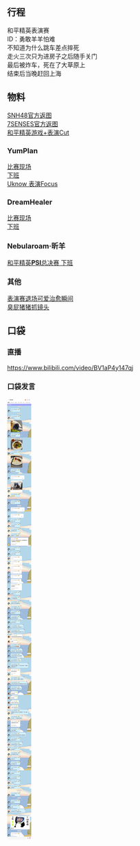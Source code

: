 ## 行程
和平精英表演赛<br>
ID：勇敢羊羊怕难<br>
不知道为什么跳车差点摔死<br>
走火三次只为进房子之后随手关门<br>
最后被炸车，死在了大草原上<br>
结束后当晚赶回上海<br>

## 物料
[SNH48官方返图](https://weibo.com/2689280541/KplZ1pNbJ?type=comment#_rnd1626973433948)<br>
[7SENSES官方返图](https://weibo.com/5901077408/Kpl5Mp5AV?type=comment#_rnd1627309365867)<br>
[和平精英游戏+表演Cut](https://www.bilibili.com/video/BV1tX4y1c7Sz)
### YumPlan
[比赛现场](https://weibo.com/7335378002/Kplsp8nsJ?from=page_1005057335378002_profile&wvr=6&mod=weibotime&type=comment#_rnd1626972065205)<br>
[下班](https://weibo.com/7335378002/Kpm6SEypR?from=page_1005057335378002_profile&wvr=6&mod=weibotime&type=comment#_rnd1626972072701)<br>
[Uknow 表演Focus](https://weibo.com/7335378002/KpmfiygHl?from=page_1005057335378002_profile&wvr=6&mod=weibotime&type=comment)
### DreamHealer
[比赛现场](https://weibo.com/6375088879/KploRc3F1?from=page_1005056375088879_profile&wvr=6&mod=weibotime&type=comment#_rnd1626971977144)<br>
[下班](https://weibo.com/6375088879/Kpm47guNb?from=page_1005056375088879_profile&wvr=6&mod=weibotime)

### Nebularoam·昕羊
[和平精英𝐏𝐒𝐈总决赛 下班](https://m.weibo.cn/status/4660437398064503?)

### 其他
[表演赛退场可爱治愈瞬间](http://t.cn/A6fHY3x8?m=4660469404794942&u=1856999022)<br>
[臭屁猪猪抓镜头](https://m.weibo.cn/status/4660397803835256?)

## 口袋
### 直播
https://www.bilibili.com/video/BV1aP4y147qj<br>

### 口袋发言
![口袋发言](./pocket48/imgs/messages.jpeg)<br>
